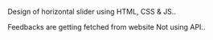 Design of horizontal slider using HTML, CSS & JS..

Feedbacks are getting fetched from website
Not using API..

